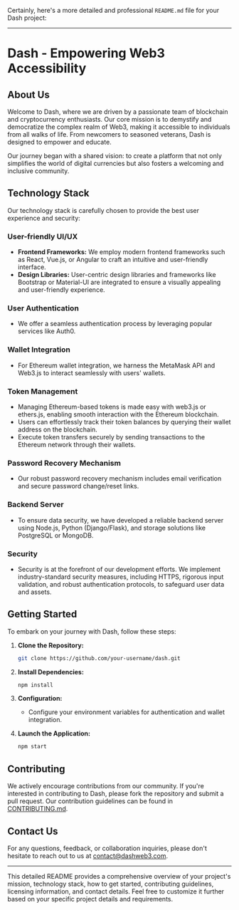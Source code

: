Certainly, here's a more detailed and professional `README.md` file for your Dash project:

---

# Dash - Empowering Web3 Accessibility

## About Us

Welcome to Dash, where we are driven by a passionate team of blockchain and cryptocurrency enthusiasts. Our core mission is to demystify and democratize the complex realm of Web3, making it accessible to individuals from all walks of life. From newcomers to seasoned veterans, Dash is designed to empower and educate.

Our journey began with a shared vision: to create a platform that not only simplifies the world of digital currencies but also fosters a welcoming and inclusive community.

## Technology Stack

Our technology stack is carefully chosen to provide the best user experience and security:

### User-friendly UI/UX

- **Frontend Frameworks:** We employ modern frontend frameworks such as React, Vue.js, or Angular to craft an intuitive and user-friendly interface.
- **Design Libraries:** User-centric design libraries and frameworks like Bootstrap or Material-UI are integrated to ensure a visually appealing and user-friendly experience.

### User Authentication

- We offer a seamless authentication process by leveraging popular services like Auth0.

### Wallet Integration

- For Ethereum wallet integration, we harness the MetaMask API and Web3.js to interact seamlessly with users' wallets.

### Token Management

- Managing Ethereum-based tokens is made easy with web3.js or ethers.js, enabling smooth interaction with the Ethereum blockchain.
- Users can effortlessly track their token balances by querying their wallet address on the blockchain.
- Execute token transfers securely by sending transactions to the Ethereum network through their wallets.

### Password Recovery Mechanism

- Our robust password recovery mechanism includes email verification and secure password change/reset links.

### Backend Server

- To ensure data security, we have developed a reliable backend server using Node.js, Python (Django/Flask), and storage solutions like PostgreSQL or MongoDB.

### Security

- Security is at the forefront of our development efforts. We implement industry-standard security measures, including HTTPS, rigorous input validation, and robust authentication protocols, to safeguard user data and assets.

## Getting Started

To embark on your journey with Dash, follow these steps:

1. **Clone the Repository:**

   ```bash
   git clone https://github.com/your-username/dash.git
   ```

2. **Install Dependencies:**

   ```bash
   npm install
   ```

3. **Configuration:**

   - Configure your environment variables for authentication and wallet integration.

4. **Launch the Application:**

   ```bash
   npm start
   ```

## Contributing

We actively encourage contributions from our community. If you're interested in contributing to Dash, please fork the repository and submit a pull request. Our contribution guidelines can be found in [CONTRIBUTING.md](CONTRIBUTING.md).


## Contact Us

For any questions, feedback, or collaboration inquiries, please don't hesitate to reach out to us at [contact@dashweb3.com](mailto:runomoo@gmail.com).

---

This detailed README provides a comprehensive overview of your project's mission, technology stack, how to get started, contributing guidelines, licensing information, and contact details. Feel free to customize it further based on your specific project details and requirements.
